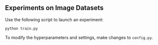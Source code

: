 ## Experiments on Image Datasets

Use the following script to launch an experiment:

```
python train.py
```
To modify the hyperparameters and settings, make changes to `config.py`.
